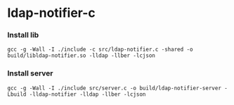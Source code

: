 ldap-notifier-c
===============

### Install lib
```
gcc -g -Wall -I ./include -c src/ldap-notifier.c -shared -o build/libldap-notifier.so -lldap -llber -lcjson

```

### Install server
```
gcc -g -Wall -I ./include src/server.c -o build/ldap-notifier-server -Lbuild -lldap-notifier -lldap -llber -lcjson

```